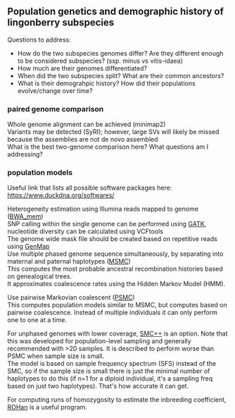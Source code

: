 ## Population genetics and demographic history of lingonberry subspecies 
Questions to address:
* How do the two subspecies genomes differ? Are they different enough to be considered subspecies? (ssp. minus vs vitis-idaea) 
* How much are their genomes differentiated? 
* When did the two subspecies split? What are their common ancestors? 
* What is their demograhpic history? How did their populations evolve/change over time?

### paired genome comparison ### 
Whole genome alignment can be achieved (minimap2) \
Variants may be detected (SyRI); however, large SVs will likely be missed because the assemblies are not de novo assembled \
What is the best two-genome comparison here? What questions am I addressing? 

### population models ### 
Useful link that lists all possible software packages here: https://www.duckdna.org/softwares/

Heterogeneity estimation using Illumina reads mapped to genome ([BWA_mem](https://github.com/lh3/bwa)) \
SNP calling within the single genome can be performed using [GATK](https://github.com/broadinstitute/gatk/blob/master/README.md), nucleotide diversity can be calculated using VCFtools \
The genome wide mask file should be created based on repetitive reads using [GenMap](https://github.com/cpockrandt/genmap) \
Use multiple phased genome sequence simultaneously, by separating into maternal and paternal haplotypes ([MSMC](http://www.github.com/stschiff/msmc-tools)) \
This computes the most probable ancestral recombination histories based on genealogical trees. \
It approximates coalescence rates using the Hidden Markov Model (HMM). 

Use pairwise Markovian coalescent ([PSMC](https://github.com/lh3/psmc)) \
This computes population models similar to MSMC, but computes based on pairwise coalescence. Instead of multiple individuals it can only perform one to one at a time.

For unphased genomes with lower coverage, [SMC++](https://github.com/popgenmethods/smcpp) is an option. Note that this was developed for population-level sampling and generally recommended with >20 samples. It is described to perform worse than PSMC when sample size is small. \
The model is based on sample frequency spectrum (SFS) instead of the SMC, so if the sample size is small there is just the minimal number of haplotypes to do this (if n=1 for a diploid individual, it's a sampling freq based on just two haplotypes). That's how accurate it can get. 

For computing runs of homozygosity to estimate the inbreeding coefficient, [ROHan](https://github.com/grenaud/ROHan) is a useful program.


